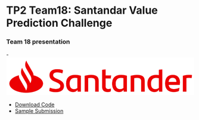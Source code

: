 # TP2 Team18: Santandar Value Prediction Challenge

### Team 18 presentation
-[![OurVideo](santander_logo.png)](https://www.youtube.com/watch?v=GZB_d4IttSs&t=12s)
- [Download Code](Santander.R)
- [Sample Submission](sample_submission.csv)

